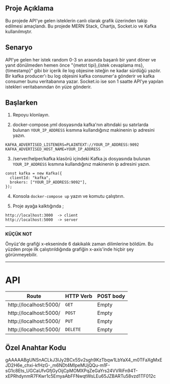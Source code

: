 ## Proje Açıklama

Bu projede API'ye gelen isteklerin canlı olarak grafik üzerinden takip edilmesi amaçlandı. Bu projede MERN Stack, Chartjs, Socket.io ve Kafka kullanılmıştır.

## Senaryo

API'ye gelen her istek  random 0-3 sn arasında başarılı bir yanıt döner
ve yanıt dönülmeden hemen önce "{metot tipi},{istek cevaplama ms},{timestamp}" gibi bir içerik ile log objesine isteğin ne kadar sürdüğü yazılır. Bir kafka producer'ı
bu log objesini kafka consumer'a gönderir ve kafka consumer bunu veritabanına yazar. Socket.io ise son 1 saatte API'ye yapılan istekleri veritabanından ön yüze gönderir. 


## Başlarken

1. Repoyu klonlayın.

2. docker-compose.yml dosyasında kafka'nın altındaki şu satırlarda bulunan ```YOUR_IP_ADDRESS``` kısmına kullandığınız makinenin ip adresini yazın.

```
KAFKA_ADVERTISED_LISTENERS=PLAINTEXT://YOUR_IP_ADDRESS:9092 
KAFKA_ADVERTISED_HOST_NAME=YOUR_IP_ADDRESS

```

3. /server/helper/kafka klasörü içindeki Kafka.js dosyasında bulunan ```YOUR_IP_ADDRESS``` kısmına kullandığınız makinenin ip adresini yazın. 

```
const kafka = new Kafka({
  clientId: "kafka",
  brokers: ["YOUR_IP_ADDRESS:9092"],
});
```

4. Konsola ```docker-compose up``` yazın ve komutu çalıştırın. 

5. Proje ayağa kalktığında ;

``` 
http://localhost:3000  -> client
http://localhost:5000  -> server

```
---
**KÜÇÜK NOT**

Önyüz'de grafiği x-ekseninde 6 dakikalık zaman dilimlerine böldüm. Bu yüzden proje ilk çalıştırıldığında grafiğin x-axis'inde hiçbir şey görünmeyebilir.

---

# API

| Route | HTTP Verb	 | POST body	 | 
| --- | --- | --- | 
| http://localhost:5000/ | `GET` | Empty | 
| http://localhost:5000/ | `POST` | Empty | 
| http://localhost:5000/ | `PUT` | Empty | 
| http://localhost:5000/ | `DELETE` | Empty | 


## Özel Anahtar Kodu

gAAAAABgUNSnACLkJ3IJy2BCx5Sv2sgh9KzTbqw1LbYaX4_m0TFaXgMxEJD2H6e_chxi-kfHzG-_m6NDt4MIpeMUjQQu-m1F-sG1c8Ets_UGCaUfvGfjGyOijCpMOMXPqZeGaYrs24VVRiFn94T-xEPRhdynmR7FKwr1c5EmyaAbFFNwqtWsLEu65JZBARTu58vzd1TF012c

